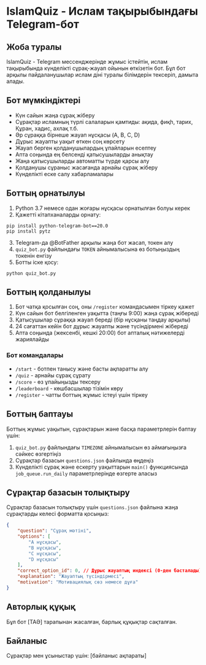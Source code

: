 # IslamQuiz - Ислам тақырыбындағы Telegram-бот

## Жоба туралы
IslamQuiz - Telegram мессенджерінде жұмыс істейтін, ислам тақырыбында күнделікті сұрақ-жауап ойынын өткізетін бот. Бұл бот арқылы пайдаланушылар ислам діні туралы білімдерін тексеріп, дамыта алады.

## Бот мүмкіндіктері
- Күн сайын жаңа сұрақ жіберу
- Сұрақтар исламның түрлі салаларын қамтиды: ақида, фиқһ, тарих, Құран, хадис, ахлақ т.б.
- Әр сұраққа бірнеше жауап нұсқасы (A, B, C, D)
- Дұрыс жауапты уақыт өткен соң көрсету
- Жауап берген қолданушылардың ұпайларын есептеу
- Апта соңында ең белсенді қатысушыларды анықтау
- Жаңа қатысушыларды автоматты түрде қарсы алу
- Қолданушы сұраныс жасағанда арнайы сұрақ жіберу
- Күнделікті еске салу хабарламалары

## Боттың орнатылуы
1. Python 3.7 немесе одан жоғары нұсқасы орнатылған болуы керек
2. Қажетті кітапханаларды орнату:
```
pip install python-telegram-bot==20.0
pip install pytz
```

3. Telegram-да @BotFather арқылы жаңа бот жасап, токен алу
4. `quiz_bot.py` файлындағы `TOKEN` айнымалысына өз ботыңыздың токенін енгізу
5. Ботты іске қосу:
```
python quiz_bot.py
```

## Боттың қолданылуы
1. Бот чатқа қосылған соң, оны `/register` командасымен тіркеу қажет
2. Күн сайын бот белгіленген уақытта (таңғы 9:00) жаңа сұрақ жібереді
3. Қатысушылар сұраққа жауап береді (бір нұсқаны таңдау арқылы)
4. 24 сағаттан кейін бот дұрыс жауапты және түсіндірмені жібереді
5. Апта соңында (жексенбі, кешкі 20:00) бот апталық нәтижелерді жариялайды

### Бот командалары
- `/start` - ботпен танысу және басты ақпаратты алу
- `/quiz` - арнайы сұрақ сұрату
- `/score` - өз ұпайыңызды тексеру
- `/leaderboard` - көшбасшылар тізімін көру
- `/register` - чатты боттың жұмыс істеуі үшін тіркеу

## Боттың баптауы
Боттың жұмыс уақытын, сұрақтарын және басқа параметрлерін баптау үшін:
1. `quiz_bot.py` файлындағы `TIMEZONE` айнымалысын өз аймағыңызға сәйкес өзгертіңіз
2. Сұрақтар базасын `questions.json` файлында өңдеңіз
3. Күнделікті сұрақ және ескерту уақыттарын `main()` функциясында `job_queue.run_daily` параметрлерінде өзгерте аласыз

## Сұрақтар базасын толықтыру
Сұрақтар базасын толықтыру үшін `questions.json` файлына жаңа сұрақтарды келесі форматта қосыңыз:
```json
{
    "question": "Сұрақ мәтіні",
    "options": [
        "A нұсқасы",
        "B нұсқасы",
        "C нұсқасы",
        "D нұсқасы"
    ],
    "correct_option_id": 0, // Дұрыс жауаптың индексі (0-ден басталады)
    "explanation": "Жауаптың түсіндірмесі",
    "motivation": "Мотивациялық сөз немесе дұға"
}
```

## Авторлық құқық
Бұл бот [ТАӘ] тарапынан жасалған, барлық құқықтар сақталған.

## Байланыс
Сұрақтар мен ұсыныстар үшін: [байланыс ақпараты] 